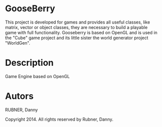 GooseBerry
============

This project is developed for games and provides all useful classes, like matrix, vector or object classes, they are necessary to build a playable game with full functionality. Gooseberry is based on OpenGL and is used in the "Cube" game project and its little sister the world generator project "WorldGen".

Description
===========

Game Engine based on OpenGL

Autors
======

RUBNER,		Danny

Copyright 2014. All rights reserved by Rubner, Danny.